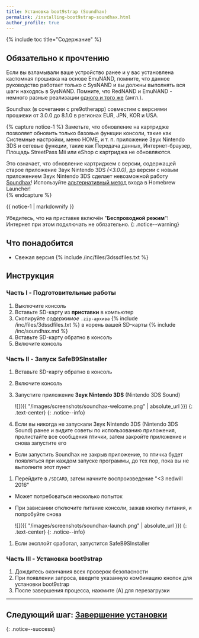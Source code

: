 ```yaml
---
title: Установка boot9strap (Soundhax)
permalink: /installing-boot9strap-soundhax.html
author_profile: true
---
```


{% include toc title="Содержание" %}

## Обязательно к прочтению

Если вы взламывали ваше устройство ранее и у вас установлена кастомная прошивка на основе EmuNAND, помните, что данное руководство работает только с SysNAND и вы должны выполнять вся шаги находясь в SysNAND. Помните, что RedNAND и EmuNAND - немного разные реализации [одного и того же](http://3dbrew.org/wiki/NAND_Redirection) (англ.).

Soundhax (в сочетании с pre9otherapp) совместим с версиями прошивки от 3.0.0 до 8.1.0 в регионах EUR, JPN, KOR и USA.

{% capture notice-1 %}
Заметьте, что обновление на картридже позволяет обновить только базовые функции консоли, такие как Системные настройки, меню HOME, и т. п. приложение Звук Nintendo 3DS и сетевые функции, такие как Передача данных, Интернет-браузер, Площадь StreetPass Mii или eShop с картриджа не обновляются.

Это означает, что обновление картриджем с версии, содержащей старое приложение Звук Nintendo 3DS *(<3.0.0)*, до версии с новым приложением Звук Nintendo 3DS сделает невозможной работу [Soundhax](homebrew-launcher-(soundhax))! Используйте [альтернативный метод](installing-boot9strap-mset) входа в Homebrew Launcher!
<br>
{% endcapture %}
<div class="notice--warning">{{ notice-1 | markdownify }}</div>

Убедитесь, что на приставке включён "**Беспроводной режим**"! Интернет при этом подключать не обязательно.
{: .notice--warning}

## Что понадобится

* Свежая версия {% include /inc/files/3dssdfiles.txt %}

## Инструкция

### Часть I - Подготовительные работы

1. Выключите консоль
1. Вставьте SD-карту из **приставки** в компьютер
1. Скопируйте _содержимое_ `.zip-архива` {% include /inc/files/3dssdfiles.txt %} в корень вашей SD-карты
{% include /inc/soundhax.md %}
1. Вставьте SD-карту обратно в консоль
1. Включите консоль

### Часть II - Запуск SafeB9SInstaller

1. Вставьте SD-карту обратно в консоль
1. Включите консоль
1. Запустите приложение **Звук Nintendo 3DS** (Nintendo 3DS Sound)

    ![]({{ "/images/screenshots/soundhax-welcome.png" | absolute_url }})
    {: .text-center}
    {: .notice--info}
    
1. Если вы никогда не запускали Звук Nintendo 3DS (Nintendo 3DS Sound) ранее и видите советы по использованию приложения, пролистайте все сообщения птички, затем закройте приложение и снова запустите его
  + Если запустить Soundhax не закрыв приложение, то птичка будет появляться при каждом запуске программы, до тех пор, пока вы не выполните этот пункт
1. Перейдите в `/SDCARD`, затем начните воспроизведение "<3 nedwill 2016"
  + Может потребоваться несколько попыток
  + При зависании отключите питание консоли, зажав кнопку питания, и попробуйте снова

    ![]({{ "/images/screenshots/soundhax-launch.png" | absolute_url }})
	{: .text-center}
	{: .notice--info}

1. Если эксплойт сработал, запустится SafeB9SInstaller

### Часть III - Установка boot9strap

1. Дождитесь окончания всех проверок безопасности
1. При появлении запроса, введите указанную комбинацию кнопок для установки boot9strap
1. После завершения процесса, нажмите (A) для перезагрузки

___

## **Следующий шаг:** [Завершение установки](finalizing-setup)
{: .notice--success}